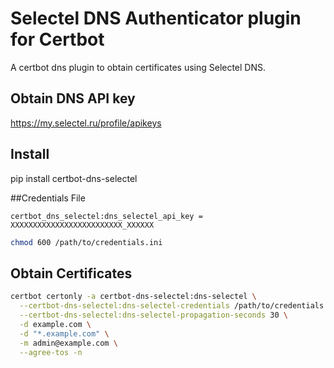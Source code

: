 Selectel DNS Authenticator plugin for Certbot
==============================================
A certbot dns plugin to obtain certificates using Selectel DNS.

## Obtain DNS API key

https://my.selectel.ru/profile/apikeys

## Install

pip install certbot-dns-selectel

##Credentials File

```
certbot_dns_selectel:dns_selectel_api_key = XXXXXXXXXXXXXXXXXXXXXXXXX_XXXXXX
```

```bash
chmod 600 /path/to/credentials.ini
```

## Obtain Certificates

```bash
certbot certonly -a certbot-dns-selectel:dns-selectel \
  --certbot-dns-selectel:dns-selectel-credentials /path/to/credentials.ini \
  --certbot-dns-selectel:dns-selectel-propagation-seconds 30 \
  -d example.com \
  -d "*.example.com" \
  -m admin@example.com \
  --agree-tos -n
```
